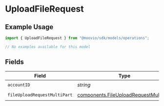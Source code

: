 # UploadFileRequest

## Example Usage

```typescript
import { UploadFileRequest } from "@moovio/sdk/models/operations";

// No examples available for this model
```

## Fields

| Field                                                                                          | Type                                                                                           | Required                                                                                       | Description                                                                                    |
| ---------------------------------------------------------------------------------------------- | ---------------------------------------------------------------------------------------------- | ---------------------------------------------------------------------------------------------- | ---------------------------------------------------------------------------------------------- |
| `accountID`                                                                                    | *string*                                                                                       | :heavy_check_mark:                                                                             | N/A                                                                                            |
| `fileUploadRequestMultiPart`                                                                   | [components.FileUploadRequestMultiPart](../../models/components/fileuploadrequestmultipart.md) | :heavy_check_mark:                                                                             | N/A                                                                                            |